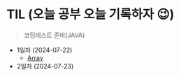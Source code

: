 # TIL (오늘 공부 오늘 기록하자 😉)
> 코딩테스트 준비(JAVA)
+ 1일차 (2024-07-22)
  + [Array](https://github.com/subbangE/codingTest-study/blob/master/src/Day_1/array.md)
+ 2일차 (2024-07-23)
  
